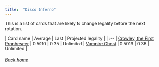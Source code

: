 ```yaml
---
title:  "Disco Inferno"
---
```


This is a list of cards that are likely to change legality before the next rotation.

| Card name | Average | Last | Projected legality |
| :-- |
[Crowley, the First Propheseer](https://db.ygoprodeck.com/card/?search=Crowley,%20the%20First%20Propheseer) | 0.5010 | 0.35 | Unlimited |
[Vampire Ghost](https://db.ygoprodeck.com/card/?search=Vampire%20Ghost) | 0.5019 | 0.36 | Unlimited |

###### [Back home](index)